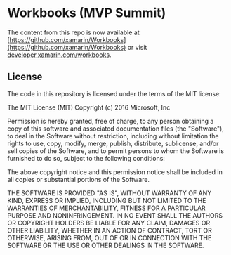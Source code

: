 Workbooks (MVP Summit)
============

The content from this repo is now available at [https://github.com/xamarin/Workbooks](https://github.com/xamarin/Workbooks) or visit [developer.xamarin.com/workbooks](https://developer.xamarin.com/workbooks).

License
-------

The code in this repository is licensed under the terms of the MIT license:

The MIT License (MIT)
Copyright (c) 2016 Microsoft, Inc

Permission is hereby granted, free of charge, 
to any person obtaining a copy of this software and 
associated documentation files (the "Software"), to 
deal in the Software without restriction, including 
without limitation the rights to use, copy, modify, 
merge, publish, distribute, sublicense, and/or sell 
copies of the Software, and to permit persons to whom 
the Software is furnished to do so, 
subject to the following conditions:

The above copyright notice and this permission notice 
shall be included in all copies or substantial portions of the Software.

THE SOFTWARE IS PROVIDED "AS IS", WITHOUT WARRANTY OF ANY KIND, 
EXPRESS OR IMPLIED, INCLUDING BUT NOT LIMITED TO THE WARRANTIES 
OF MERCHANTABILITY, FITNESS FOR A PARTICULAR PURPOSE AND NONINFRINGEMENT. 
IN NO EVENT SHALL THE AUTHORS OR COPYRIGHT HOLDERS BE LIABLE FOR 
ANY CLAIM, DAMAGES OR OTHER LIABILITY, WHETHER IN AN ACTION OF CONTRACT, 
TORT OR OTHERWISE, ARISING FROM, OUT OF OR IN CONNECTION WITH THE 
SOFTWARE OR THE USE OR OTHER DEALINGS IN THE SOFTWARE.